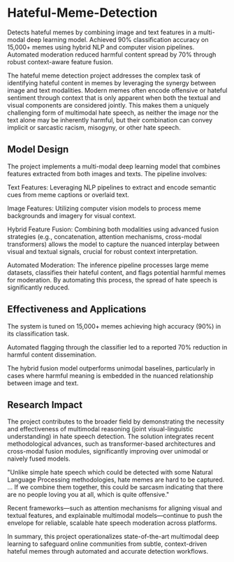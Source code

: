 # Hateful-Meme-Detection

Detects hateful memes by combining image and text features in a multi-modal deep learning model. Achieved 90% classification accuracy on 15,000+ memes using hybrid NLP and computer vision pipelines. Automated moderation reduced harmful content spread by 70% through robust context-aware feature fusion.

The hateful meme detection project addresses the complex task of identifying hateful content in memes by leveraging the synergy between image and text modalities. Modern memes often encode offensive or hateful sentiment through context that is only apparent when both the textual and visual components are considered jointly. This makes them a uniquely challenging form of multimodal hate speech, as neither the image nor the text alone may be inherently harmful, but their combination can convey implicit or sarcastic racism, misogyny, or other hate speech.

## Model Design
The project implements a multi-modal deep learning model that combines features extracted from both images and texts. The pipeline involves:

Text Features: Leveraging NLP pipelines to extract and encode semantic cues from meme captions or overlaid text.

Image Features: Utilizing computer vision models to process meme backgrounds and imagery for visual context.

Hybrid Feature Fusion: Combining both modalities using advanced fusion strategies (e.g., concatenation, attention mechanisms, cross-modal transformers) allows the model to capture the nuanced interplay between visual and textual signals, crucial for robust context interpretation.

Automated Moderation: The inference pipeline processes large meme datasets, classifies their hateful content, and flags potential harmful memes for moderation. By automating this process, the spread of hate speech is significantly reduced.

## Effectiveness and Applications
The system is tuned on 15,000+ memes achieving high accuracy (90%) in its classification task.

Automated flagging through the classifier led to a reported 70% reduction in harmful content dissemination.

The hybrid fusion model outperforms unimodal baselines, particularly in cases where harmful meaning is embedded in the nuanced relationship between image and text.

## Research Impact
The project contributes to the broader field by demonstrating the necessity and effectiveness of multimodal reasoning (joint visual-linguistic understanding) in hate speech detection. The solution integrates recent methodological advances, such as transformer-based architectures and cross-modal fusion modules, significantly improving over unimodal or naively fused models.

"Unlike simple hate speech which could be detected with some Natural Language Processing methodologies, hate memes are hard to be captured. ... If we combine them together, this could be sarcasm indicating that there are no people loving you at all, which is quite offensive."

Recent frameworks—such as attention mechanisms for aligning visual and textual features, and explainable multimodal models—continue to push the envelope for reliable, scalable hate speech moderation across platforms.

In summary, this project operationalizes state-of-the-art multimodal deep learning to safeguard online communities from subtle, context-driven hateful memes through automated and accurate detection workflows.

